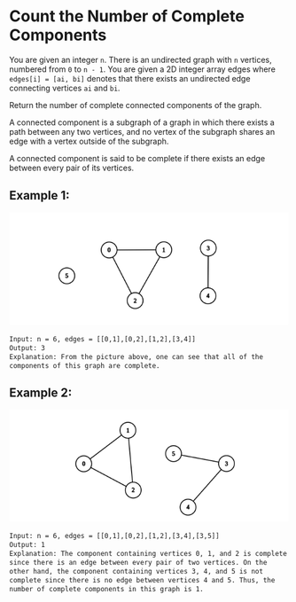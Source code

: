 # Count the Number of Complete Components

You are given an integer `n`. There is an undirected graph with `n` vertices, numbered from `0` to `n - 1`. You are given a 2D integer array edges where `edges[i] = [ai, bi]` denotes that there exists an undirected edge connecting vertices `ai` and `bi`.

Return the number of complete connected components of the graph.

A connected component is a subgraph of a graph in which there exists a path between any two vertices, and no vertex of the subgraph shares an edge with a vertex outside of the subgraph.

A connected component is said to be complete if there exists an edge between every pair of its vertices.

## **Example 1:**
![](example1.png "example 1")
```
Input: n = 6, edges = [[0,1],[0,2],[1,2],[3,4]]
Output: 3
Explanation: From the picture above, one can see that all of the components of this graph are complete.
```

## **Example 2:**
![](example2.png "example 2")
```
Input: n = 6, edges = [[0,1],[0,2],[1,2],[3,4],[3,5]]
Output: 1
Explanation: The component containing vertices 0, 1, and 2 is complete since there is an edge between every pair of two vertices. On the other hand, the component containing vertices 3, 4, and 5 is not complete since there is no edge between vertices 4 and 5. Thus, the number of complete components in this graph is 1.
```
